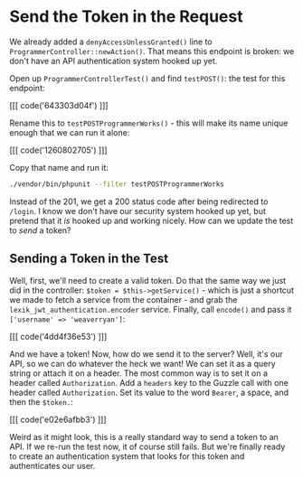 # Send the Token in the Request

We already added a `denyAccessUnlessGranted()` line to `ProgrammerController::newAction()`.
That means this endpoint is broken: we don't have an API authentication system hooked
up yet.

Open up `ProgrammerControllerTest()` and find `testPOST()`: the test for this endpoint:

[[[ code('643303d04f') ]]]

Rename this to `testPOSTProgrammerWorks()` - this will make its name unique enough
that we can run it alone:

[[[ code('1260802705') ]]]

Copy that name and run it:

```bash
./vendor/bin/phpunit --filter testPOSTProgrammerWorks
```

Instead of the 201, we get a 200 status code after being redirected to `/login`.
I know we don't have our security system hooked up yet, but pretend that it *is*
hooked up and working nicely. How can we update the test to *send* a token?

## Sending a Token in the Test

Well, first, we'll need to create a valid token. Do that the same way we just did in
the controller: `$token = $this->getService()` - which is just a shortcut we made
to fetch a service from the container - and grab the `lexik_jwt_authentication.encoder`
service. Finally, call `encode()` and pass it `['username' => 'weaverryan']`:

[[[ code('4dd4f36e53') ]]]

And we have a token! Now, how do we send it to the server? Well, it's our API, so we
can do whatever the heck we want! We can set it as a query string or attach it on
a header. The most common way is to set it on a header called `Authorization`.
Add a `headers` key to the Guzzle call with one header called `Authorization`. Set
its value to the word `Bearer`, a space, and then the `$token.`:

[[[ code('e02e6afbb3') ]]]

Weird as it might look, this is a really standard way to send a token to an API.
If we re-run the test now, it of course still fails. But we're finally ready to
create an authentication system that looks for this token and authenticates our user.
